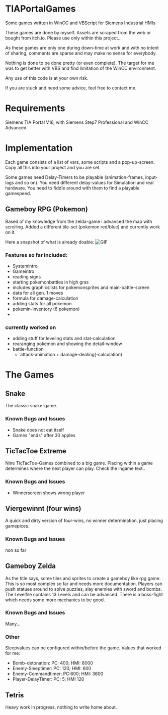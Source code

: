 # TIAPortalGames
Some games written in WinCC and VBScript for Siemens Industrial HMIs

These games are done by myself. Assets are scraped from the web or bought from itch.io. Please use only within this project...

As these games are only one during down-time at work and with no intent of sharing, comments are sparse and may make no sense for everybody.

Nothing is done to be done pretty (or even complete). The target for me was to get better with VBS and find limitation of the WinCC environment.

Any use of this code is at your own risk.

If you are stuck and need some advice, feel free to contact me.

# Requirements
Siemens TIA Portal V16, with Siemens Step7 Professional and WinCC Advanced.


# Implementation

Each game consists of a list of vars, some scripts and a pop-up-screen. Copy all this into your project and you are set.

Some games need Delay-Timers to be playable (animation-frames, input-lags and so on). You need different delay-values for Simulation and real hardware. You need to fiddle around with them to find a playable gamespeed.

## Gameboy RPG (Pokemon)
Based of my knowledge from the zelda-game i advanced the map with scrolling. Added a different tile-set (pokemon red/blue) and currently work on it.

Here a snapshot of what is already doable:
![GIF](https://user-images.githubusercontent.com/39116976/158162100-f439914d-0bef-41ee-a1dd-4f85f5cb2a66.gif)


### Features so far included:
- Systemintro
- Gameintro
- reading signs
- starting pokemonbattles in high gras
- includes graphicslists for pokemonsprites and main-battle-screen
- data for all gen. 1 moves
- formula for damage-calculation
- adding stats for all pokemon
- pokemin-inventory (6 pokemon)
- 
### currently worked on
- adding stuff for leveling stats and stat-calculation
- rearanging pokemon and showing the detail-window
- battle-function
  - attack-animation + damage-dealing(-calculation)

# The Games
## Snake
The classic snake-game.
### Known Bugs and Issues
- Snake does not eat itself
- Games "ends" after 30 apples

## TicTacToe Extreme
Nine TicTacToe-Games combined to a big game. Placing within a game determines where the next player can play. Check the ingame text..
### Known Bugs and Issues
- Winnerscreen shows wrong player

## Viergewinnt (four wins)
A quick and dirty version of four-wins, no winner determination, just placing gamepices.
### Known Bugs and Issues
non so far

## Gameboy Zelda
As the title says, some tiles and sprites to create a gameboy like rpg game. This is so most complex so far and needs more documentation.
Players can push statues around to solve puzzles, slay enemies with sword and bombs.
The Levelfile contains 13 Levels and can be advanced.
There is a boss-fight which needs some more mechanics to be good.
### Known Bugs and Issues
Many...
### Other
Sleepvalues can be configured within/before the game. Values that worked for me:
- Bomb-detonation:  PC: 400; HMI: 8000
- Enemy-Sleeptimer: PC: 120; HMI: 600
- Enemy-Commandtimer: PC:600; HMI: 3600
- Player-DelayTimer:  PC: 5; HMI 120

## Tetris
Heavy work in progress, nothing to write home about.

